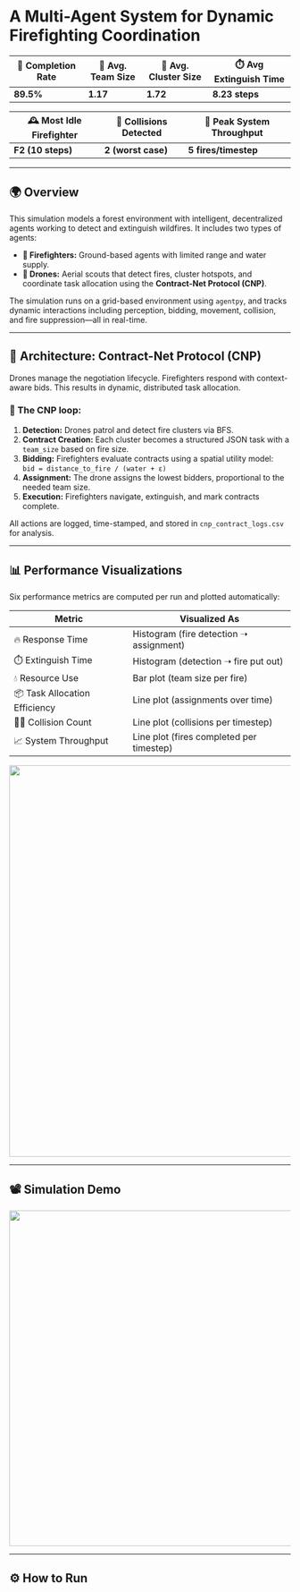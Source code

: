 # A Multi-Agent System for Dynamic Firefighting Coordination

<div align="center">
  
| 🧯 Completion Rate | 👥 Avg. Team Size | 🌲 Avg. Cluster Size | ⏱️ Avg Extinguish Time |
|-------------------|------------------|----------------------|------------------------|
| **89.5%**         | **1.17**         | **1.72**             | **8.23 steps**         |

| 🕰️ Most Idle Firefighter | 🚫 Collisions Detected | 🚀 Peak System Throughput |
|--------------------------|------------------------|----------------------------|
| **F2 (10 steps)**        | **2 (worst case)**     | **5 fires/timestep**       |

</div>

---

## 🌍 Overview

This simulation models a forest environment with intelligent, decentralized agents working to detect and extinguish wildfires. It includes two types of agents:

- **🚒 Firefighters:** Ground-based agents with limited range and water supply.  
- **🚁 Drones:** Aerial scouts that detect fires, cluster hotspots, and coordinate task allocation using the **Contract-Net Protocol (CNP)**.

The simulation runs on a grid-based environment using `agentpy`, and tracks dynamic interactions including perception, bidding, movement, collision, and fire suppression—all in real-time.

---

## 🧠 Architecture: Contract-Net Protocol (CNP)

Drones manage the negotiation lifecycle. Firefighters respond with context-aware bids. This results in dynamic, distributed task allocation.

### 🔁 The CNP loop:
1. **Detection:** Drones patrol and detect fire clusters via BFS.
2. **Contract Creation:** Each cluster becomes a structured JSON task with a `team_size` based on fire size.
3. **Bidding:** Firefighters evaluate contracts using a spatial utility model:  
   `bid = distance_to_fire / (water + ε)`
4. **Assignment:** The drone assigns the lowest bidders, proportional to the needed team size.
5. **Execution:** Firefighters navigate, extinguish, and mark contracts complete.

All actions are logged, time-stamped, and stored in `cnp_contract_logs.csv` for analysis.

---

## 📊 Performance Visualizations

Six performance metrics are computed per run and plotted automatically:

| Metric | Visualized As |
|--------|----------------|
| 🔥 Response Time | Histogram (fire detection ➝ assignment) |
| ⏱️ Extinguish Time | Histogram (detection ➝ fire put out) |
| 💧 Resource Use | Bar plot (team size per fire) |
| 📦 Task Allocation Efficiency | Line plot (assignments over time) |
| 🧍‍♂️ Collision Count | Line plot (collisions per timestep) |
| 📈 System Throughput | Line plot (fires completed per timestep) |

<p align="center">
  <img src="docs/demo_stats.png" width="700px" />
</p>

---

## 📽️ Simulation Demo

<!-- Replace this with a recorded GIF or a rendered HTML animation from agentpy -->
<p align="center">
  <img src="docs/demo.gif" width="600px" />
</p>

---

## ⚙️ How to Run
